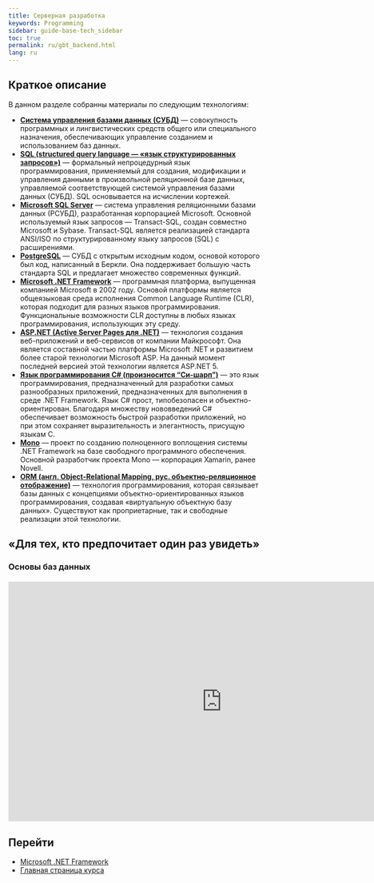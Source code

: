 ```yaml
---
title: Серверная разработка
keywords: Programming
sidebar: guide-base-tech_sidebar
toc: true
permalink: ru/gbt_backend.html
lang: ru
---
```


## Краткое описание

В данном разделе собранны материалы по следующим технологиям:

* [**Система управления базами данных (СУБД)**](gbt_dbms.html) — совокупность программных и лингвистических средств общего или специального назначения, обеспечивающих управление созданием и использованием баз данных.
* [**SQL (structured query language — «язык структурированных запросов»)**](gbt_sql.html) — формальный непроцедурный язык программирования, применяемый для создания, модификации и управления данными в произвольной реляционной базе данных, управляемой соответствующей системой управления базами данных (СУБД). SQL основывается на исчислении кортежей.
* [**Microsoft SQL Server**](gbt_mssql.html) — система управления реляционными базами данных (РСУБД), разработанная корпорацией Microsoft. Основной используемый язык запросов — Transact-SQL, создан совместно Microsoft и Sybase. Transact-SQL является реализацией стандарта ANSI/ISO по структурированному языку запросов (SQL) с расширениями.
* [**PostgreSQL**](gbt_postgresql.html) — СУБД с открытым исходным кодом, основой которого был код, написанный в Беркли. Она поддерживает большую часть стандарта SQL и предлагает множество современных функций.
* [**Microsoft .NET Framework**](gbt_dotnet.html) — программная платформа, выпущенная компанией Microsoft в 2002 году. Основой платформы является общеязыковая среда исполнения Common Language Runtime (CLR), которая подходит для разных языков программирования. Функциональные возможности CLR доступны в любых языках программирования, использующих эту среду.
* [**ASP.NET (Active Server Pages для .NET)**](gbt_aspnet.html) — технология создания веб-приложений и веб-сервисов от компании Майкрософт. Она является составной частью платформы Microsoft .NET и развитием более старой технологии Microsoft ASP. На данный момент последней версией этой технологии является ASP.NET 5.
* [**Язык программирования C# (произносится “Си-шарп”)**](gbt_csharp.html) — это язык программирования, предназначенный для разработки самых разнообразных приложений, предназначенных для выполнения в среде .NET Framework. Язык C# прост, типобезопасен и объектно-ориентирован. Благодаря множеству нововведений C# обеспечивает возможность быстрой разработки приложений, но при этом сохраняет выразительность и элегантность, присущую языкам C.
* [**Mono**](gbt_mono.html) — проект по созданию полноценного воплощения системы .NET Framework на базе свободного программного обеспечения. Основной разработчик проекта Mono — корпорация Xamarin, ранее Novell.
* [**ORM (англ. Object-Relational Mapping, рус. объектно-реляционное отображение)**](gbt_orm.html) — технология программирования, которая связывает базы данных с концепциями объектно-ориентированных языков программирования, создавая «виртуальную объектную базу данных». Существуют как проприетарные, так и свободные реализации этой технологии.

## «Для тех, кто предпочитает один раз увидеть»

### Основы баз данных

<div class="thumb-wrap" style="margin-top: 20px; margin-bottom: 20px">
    <iframe width="854" height="480" src="https://www.youtube.com/embed/pIyxM-LVRig?list=PLlhqsC7hBaSezv_J4znt-NbFq4MCzcYzk" frameborder="0" allowfullscreen></iframe>
</div>

## Перейти

* [Microsoft .NET Framework](gbt_dotnet.html)
* [Главная страница курса](gbt_landing-page.html)
